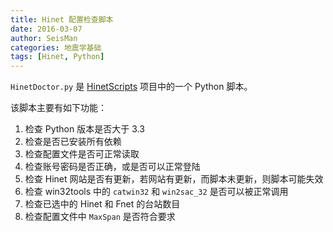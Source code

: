 ```yaml
---
title: Hinet 配置检查脚本
date: 2016-03-07
author: SeisMan
categories: 地震学基础
tags: [Hinet, Python]
---
```


`HinetDoctor.py` 是 [HinetScripts](https://github.com/seisman/HinetScripts)
项目中的一个 Python 脚本。

该脚本主要有如下功能：

1.  检查 Python 版本是否大于 3.3
2.  检查是否已安装所有依赖
3.  检查配置文件是否可正常读取
4.  检查账号密码是否正确，或是否可以正常登陆
5.  检查 Hinet 网站是否有更新，若网站有更新，而脚本未更新，则脚本可能失效
6.  检查 win32tools 中的 `catwin32` 和 `win2sac_32` 是否可以被正常调用
7.  检查已选中的 Hinet 和 Fnet 的台站数目
8.  检查配置文件中 `MaxSpan` 是否符合要求

